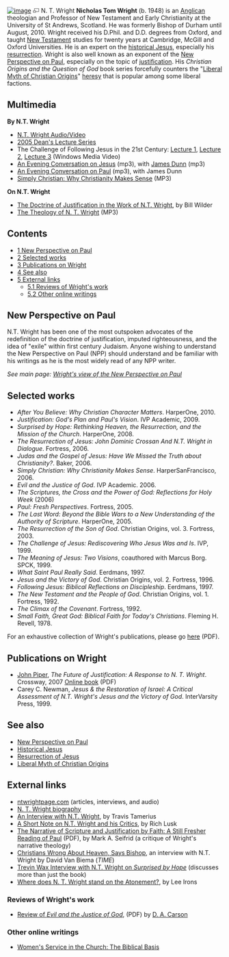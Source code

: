 [![image](images/thumb/6/6d/N.T._Wright.jpg/200px-N.T._Wright.jpg)](http://www.theopedia.com/File:N.T._Wright.jpg)
[![image](data:image/png;base64,iVBORw0KGgoAAAANSUhEUgAAAA8AAAALCAAAAACFLIiAAAAAAnRSTlMA/1uRIrUAAABPSURBVAjXY/j///+5vXDwjAHIr26ZAgXZe8H8a/+hoIcw/9nevdVL9+79DuPvzQYZFPUezu8BMZLXgkExnD8HAu6hqv//n+HZVjD4DuUDAKlChD3fj6aPAAAAAElFTkSuQmCC)](http://www.theopedia.com/File:N.T._Wright.jpg "Enlarge")
N. T. Wright
**Nicholas Tom Wright** (b. 1948) is an
[Anglican](Anglican "Anglican") theologian and Professor of New
Testament and Early Christianity at the University of St Andrews,
Scotland. He was formerly Bishop of Durham until August, 2010.
Wright received his D.Phil. and D.D. degrees from Oxford, and
taught [New Testament](New_Testament "New Testament") studies for
twenty years at Cambridge, McGill and Oxford Universities. He is an
expert on the
[historical Jesus](Historical_Jesus "Historical Jesus"), especially
his [resurrection](Resurrection_of_Jesus "Resurrection of Jesus").
Wright is also well known as an exponent of the
[New Perspective on Paul](New_Perspective_on_Paul "New Perspective on Paul"),
especially on the topic of
[justification](Justification "Justification"). His
*Christian Origins and the Question of God* book series forcefully
counters the
"[Liberal Myth of Christian Origins](Liberal_Myth_of_Christian_Origins "Liberal Myth of Christian Origins")"
[heresy](Heresy "Heresy") that is popular among some liberal
factions.

## Multimedia

**By N.T. Wright**

-   [N.T. Wright Audio/Video](http://www.ntwrightpage.com/#video)
-   [2005 Dean's Lecture Series](http://seaver.pepperdine.edu/dean/lectureseries/)
-   The Challenge of Following Jesus in the 21st Century:
    [Lecture 1](http://www.pepperdine.edu/smedia/asx/seaver/dean/20050109_svr_dean_ntwright_hi.asx),
    [Lecture 2](http://www.pepperdine.edu/smedia/asx/seaver/dean/20050110_svr_dean_ntwright_hi.asx),
    [Lecture 3](http://www.pepperdine.edu/smedia/asx/seaver/dean/20050111_svr_dean_ntwright_hi.asx)
    (Windows Media Video)
-   [An Evening Conversation on Jesus](http://www.dur.ac.uk/kevin.bywater/DunnWrightA.mp3)
    (mp3), with [James Dunn](James_Dunn "James Dunn") (mp3)
-   [An Evening Conversation on Paul](http://www.dur.ac.uk/kevin.bywater/DunnWrightB.mp3)
    (mp3), with James Dunn
-   [Simply Christian: Why Christianity Makes Sense](http://www.citychurchsf.org/openforum/Audio/OF_NTWright.mp3)
    (MP3)

**On N.T. Wright**

-   [The Doctrine of Justification in the Work of N.T. Wright](http://www.studycenter.net/NTWright-Justification.htm),
    by Bill Wilder
-   [The Theology of N. T. Wright](http://www.trinitylectures.org/MP3/Wright_Collection13.mp3)
    (MP3)

## Contents

-   [1 New Perspective on Paul](#New_Perspective_on_Paul)
-   [2 Selected works](#Selected_works)
-   [3 Publications on Wright](#Publications_on_Wright)
-   [4 See also](#See_also)
-   [5 External links](#External_links)
    -   [5.1 Reviews of Wright's work](#Reviews_of_Wright.27s_work)
    -   [5.2 Other online writings](#Other_online_writings)




## New Perspective on Paul

N.T. Wright has been one of the most outspoken advocates of the
redefinition of the doctrine of justification, imputed
righteousness, and the idea of "exile" within first century
Judaism. Anyone wishing to understand the New Perspective on Paul
(NPP) should understand and be familiar with his writings as he is
the most widely read of any NPP writer.

*See main page: [Wright's view of the New Perspective on Paul](New_Perspective_on_Paul#N.T._Wright "New Perspective on Paul")*
## Selected works

-   *After You Believe: Why Christian Character Matters*.
    HarperOne, 2010.
-   *Justification: God's Plan and Paul's Vision*. IVP Academic,
    2009.
-   *Surprised by Hope: Rethinking Heaven, the Resurrection, and the Mission of the Church*.
    HarperOne, 2008.
-   *The Resurrection of Jesus: John Dominic Crossan And N.T. Wright in Dialogue*.
    Fortress, 2006.
-   *Judas and the Gospel of Jesus: Have We Missed the Truth about Christianity?*.
    Baker, 2006.
-   *Simply Christian: Why Christianity Makes Sense*.
    HarperSanFrancisco, 2006.
-   *Evil and the Justice of God*. IVP Academic. 2006.
-   *The Scriptures, the Cross and the Power of God: Reflections for Holy Week*
    (2006)
-   *Paul: Fresh Perspectives*. Fortress, 2005.
-   *The Last Word: Beyond the Bible Wars to a New Understanding of the Authority of Scripture*.
    HarperOne, 2005.
-   *The Resurrection of the Son of God*. Christian Origins, vol.
    3. Fortress, 2003.
-   *The Challenge of Jesus: Rediscovering Who Jesus Was and Is*.
    IVP, 1999.
-   *The Meaning of Jesus: Two Visions*, coauthored with Marcus
    Borg. SPCK, 1999.
-   *What Saint Paul Really Said*. Eerdmans, 1997.
-   *Jesus and the Victory of God*. Christian Origins, vol. 2.
    Fortress, 1996.
-   *Following Jesus: Biblical Reflections on Discipleship*.
    Eerdmans, 1997.
-   *The New Testament and the People of God*. Christian Origins,
    vol. 1. Fortress, 1992.
-   *The Climax of the Covenant*. Fortress, 1992.
-   *Small Faith, Great God: Biblical Faith for Today's Christians*.
    Fleming H. Revell, 1978.

For an exhaustive collection of Wright's publications, please go
[here](http://www.ntwrightpage.com/PublicationsListSept05.pdf)
(PDF).
## Publications on Wright

-   [John Piper](John_Piper "John Piper"),
    *The Future of Justification: A Response to N. T. Wright*.
    Crossway, 2007
    [Online book](http://www.desiringgod.org/media/pdf/books_bfj/books_bfj.pdf)
    (PDF)
-   Carey C. Newman,
    *Jesus & the Restoration of Israel: A Critical Assessment of N.T. Wright's Jesus and the Victory of God*.
    InterVarsity Press, 1999.

## See also

-   [New Perspective on Paul](New_Perspective_on_Paul "New Perspective on Paul")
-   [Historical Jesus](Historical_Jesus "Historical Jesus")
-   [Resurrection of Jesus](Resurrection_of_Jesus "Resurrection of Jesus")
-   [Liberal Myth of Christian Origins](Liberal_Myth_of_Christian_Origins "Liberal Myth of Christian Origins")

## External links

-   [ntwrightpage.com](http://www.ntwrightpage.com/) (articles,
    interviews, and audio)
-   [N. T. Wright biography](http://alastair.adversaria.co.uk/?p=371)
-   [An Interview with N.T. Wright](http://www.hornes.org/theologia/content/travis_tamerius/interview_with_n_t_wright.htm),
    by Travis Tamerius
-   [A Short Note on N.T. Wright and his Critics](http://www.hornes.org/theologia/content/rich_lusk/a_short_note_on_n_t_wright_his_reformed_critics.htm),
    by Rich Lusk
-   [The Narrative of Scripture and Justification by Faith: A Still Fresher Reading of Paul](http://www.ctsfw.edu/events/symposia/papers/sym2006seifrid.pdf)
    (PDF), by Mark A. Seifrid (a critique of Wright's narrative
    theology)
-   [Christians Wrong About Heaven, Says Bishop](http://www.time.com/time/world/article/0,8599,1710844,00.html),
    an interview with N.T. Wright by David Van Biema (*TIME*)
-   [Trevin Wax Interview with N.T. Wright on *Surprised by Hope*](http://trevinwax.com/2008/04/24/trevin-wax-interview-with-nt-wright-on-surprised-by-hope/)
    (discusses more than just the book)
-   [Where does N. T. Wright stand on the Atonement?](http://upper-register.typepad.com/blog/2009/08/nt-wright-on-the-atonement.html),
    by Lee Irons

### Reviews of Wright's work

-   [Review of *Evil and the Justice of God*](http://www.bookreviews.org/pdf/5581_5877.pdf),
    (PDF) by [D. A. Carson](D._A._Carson "D. A. Carson")

### Other online writings

-   [Women's Service in the Church: The Biblical Basis](http://www.ntwrightpage.com/Wright_Women_Service_Church.htm)



